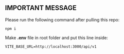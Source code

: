 ## IMPORTANT MESSAGE

Please run the following command after pulling this repo:

`npm i`

Make **.env** file in root folder and put this line inside:

`VITE_BASE_URL=http://localhost:3000/api/v1`
